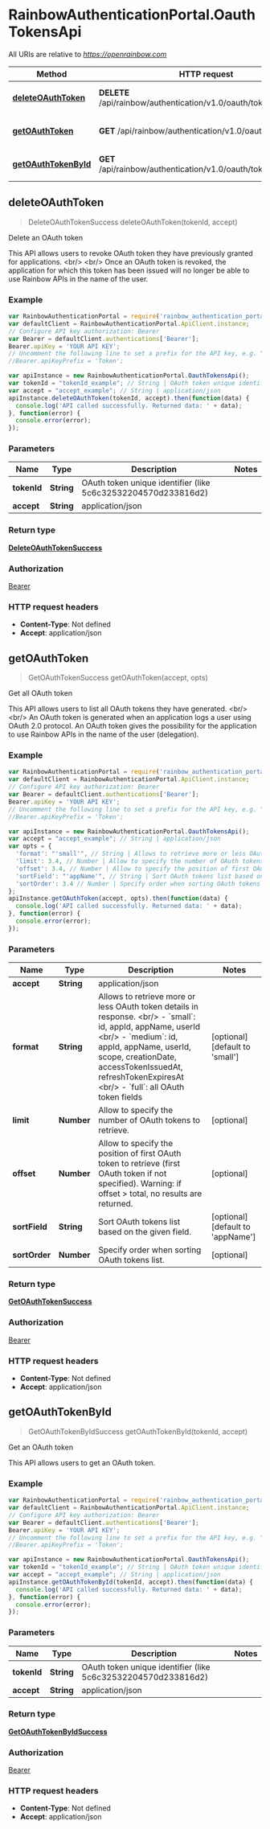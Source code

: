 # RainbowAuthenticationPortal.OauthTokensApi

All URIs are relative to *https://openrainbow.com*

Method | HTTP request | Description
------------- | ------------- | -------------
[**deleteOAuthToken**](OauthTokensApi.md#deleteOAuthToken) | **DELETE** /api/rainbow/authentication/v1.0/oauth/tokens/{tokenId} | Delete an OAuth token
[**getOAuthToken**](OauthTokensApi.md#getOAuthToken) | **GET** /api/rainbow/authentication/v1.0/oauth/tokens | Get all OAuth token
[**getOAuthTokenById**](OauthTokensApi.md#getOAuthTokenById) | **GET** /api/rainbow/authentication/v1.0/oauth/tokens/{tokenId} | Get an OAuth token



## deleteOAuthToken

> DeleteOAuthTokenSuccess deleteOAuthToken(tokenId, accept)

Delete an OAuth token

This API allows users to revoke OAuth token they have previously granted for applications. &lt;br/&gt; &lt;br/&gt; Once an OAuth token is revoked, the application for which this token has been issued will no longer be able to use Rainbow APIs in the name of the user.

### Example

```javascript
var RainbowAuthenticationPortal = require('rainbow_authentication_portal');
var defaultClient = RainbowAuthenticationPortal.ApiClient.instance;
// Configure API key authorization: Bearer
var Bearer = defaultClient.authentications['Bearer'];
Bearer.apiKey = 'YOUR API KEY';
// Uncomment the following line to set a prefix for the API key, e.g. "Token" (defaults to null)
//Bearer.apiKeyPrefix = 'Token';

var apiInstance = new RainbowAuthenticationPortal.OauthTokensApi();
var tokenId = "tokenId_example"; // String | OAuth token unique identifier (like 5c6c32532204570d233816d2)
var accept = "accept_example"; // String | application/json
apiInstance.deleteOAuthToken(tokenId, accept).then(function(data) {
  console.log('API called successfully. Returned data: ' + data);
}, function(error) {
  console.error(error);
});

```

### Parameters



Name | Type | Description  | Notes
------------- | ------------- | ------------- | -------------
 **tokenId** | **String**| OAuth token unique identifier (like 5c6c32532204570d233816d2) | 
 **accept** | **String**| application/json | 

### Return type

[**DeleteOAuthTokenSuccess**](DeleteOAuthTokenSuccess.md)

### Authorization

[Bearer](../README.md#Bearer)

### HTTP request headers

- **Content-Type**: Not defined
- **Accept**: application/json


## getOAuthToken

> GetOAuthTokenSuccess getOAuthToken(accept, opts)

Get all OAuth token

This API allows users to list all OAuth tokens they have generated. &lt;br/&gt; &lt;br/&gt; An OAuth token is generated when an application logs a user using OAuth 2.0 protocol. An OAuth token gives the possibility for the application to use Rainbow APIs in the name of the user (delegation).

### Example

```javascript
var RainbowAuthenticationPortal = require('rainbow_authentication_portal');
var defaultClient = RainbowAuthenticationPortal.ApiClient.instance;
// Configure API key authorization: Bearer
var Bearer = defaultClient.authentications['Bearer'];
Bearer.apiKey = 'YOUR API KEY';
// Uncomment the following line to set a prefix for the API key, e.g. "Token" (defaults to null)
//Bearer.apiKeyPrefix = 'Token';

var apiInstance = new RainbowAuthenticationPortal.OauthTokensApi();
var accept = "accept_example"; // String | application/json
var opts = {
  'format': "'small'", // String | Allows to retrieve more or less OAuth token details in response. <br/> - `small`: id, appId, appName, userId <br/> - `medium`: id, appId, appName, userId, scope, creationDate, accessTokenIssuedAt, refreshTokenExpiresAt <br/> - `full`: all OAuth token fields
  'limit': 3.4, // Number | Allow to specify the number of OAuth tokens to retrieve.
  'offset': 3.4, // Number | Allow to specify the position of first OAuth token to retrieve (first OAuth token if not specified). Warning: if offset > total, no results are returned.
  'sortField': "'appName'", // String | Sort OAuth tokens list based on the given field.
  'sortOrder': 3.4 // Number | Specify order when sorting OAuth tokens list.
};
apiInstance.getOAuthToken(accept, opts).then(function(data) {
  console.log('API called successfully. Returned data: ' + data);
}, function(error) {
  console.error(error);
});

```

### Parameters



Name | Type | Description  | Notes
------------- | ------------- | ------------- | -------------
 **accept** | **String**| application/json | 
 **format** | **String**| Allows to retrieve more or less OAuth token details in response. &lt;br/&gt; - &#x60;small&#x60;: id, appId, appName, userId &lt;br/&gt; - &#x60;medium&#x60;: id, appId, appName, userId, scope, creationDate, accessTokenIssuedAt, refreshTokenExpiresAt &lt;br/&gt; - &#x60;full&#x60;: all OAuth token fields | [optional] [default to &#39;small&#39;]
 **limit** | **Number**| Allow to specify the number of OAuth tokens to retrieve. | [optional] 
 **offset** | **Number**| Allow to specify the position of first OAuth token to retrieve (first OAuth token if not specified). Warning: if offset &gt; total, no results are returned. | [optional] 
 **sortField** | **String**| Sort OAuth tokens list based on the given field. | [optional] [default to &#39;appName&#39;]
 **sortOrder** | **Number**| Specify order when sorting OAuth tokens list. | [optional] 

### Return type

[**GetOAuthTokenSuccess**](GetOAuthTokenSuccess.md)

### Authorization

[Bearer](../README.md#Bearer)

### HTTP request headers

- **Content-Type**: Not defined
- **Accept**: application/json


## getOAuthTokenById

> GetOAuthTokenByIdSuccess getOAuthTokenById(tokenId, accept)

Get an OAuth token

This API allows users to get an OAuth token.

### Example

```javascript
var RainbowAuthenticationPortal = require('rainbow_authentication_portal');
var defaultClient = RainbowAuthenticationPortal.ApiClient.instance;
// Configure API key authorization: Bearer
var Bearer = defaultClient.authentications['Bearer'];
Bearer.apiKey = 'YOUR API KEY';
// Uncomment the following line to set a prefix for the API key, e.g. "Token" (defaults to null)
//Bearer.apiKeyPrefix = 'Token';

var apiInstance = new RainbowAuthenticationPortal.OauthTokensApi();
var tokenId = "tokenId_example"; // String | OAuth token unique identifier (like 5c6c32532204570d233816d2)
var accept = "accept_example"; // String | application/json
apiInstance.getOAuthTokenById(tokenId, accept).then(function(data) {
  console.log('API called successfully. Returned data: ' + data);
}, function(error) {
  console.error(error);
});

```

### Parameters



Name | Type | Description  | Notes
------------- | ------------- | ------------- | -------------
 **tokenId** | **String**| OAuth token unique identifier (like 5c6c32532204570d233816d2) | 
 **accept** | **String**| application/json | 

### Return type

[**GetOAuthTokenByIdSuccess**](GetOAuthTokenByIdSuccess.md)

### Authorization

[Bearer](../README.md#Bearer)

### HTTP request headers

- **Content-Type**: Not defined
- **Accept**: application/json

